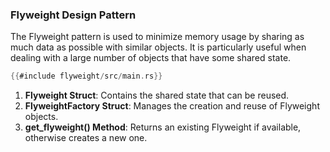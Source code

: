 ### Flyweight Design Pattern

The Flyweight pattern is used to minimize memory usage by sharing as much data as possible with similar objects. It is particularly useful when dealing with a large number of objects that have some shared state.

```rust
{{#include flyweight/src/main.rs}}
```

1. **Flyweight Struct**: Contains the shared state that can be reused.
2. **FlyweightFactory Struct**: Manages the creation and reuse of Flyweight objects.
3. **get_flyweight() Method**: Returns an existing Flyweight if available, otherwise creates a new one.